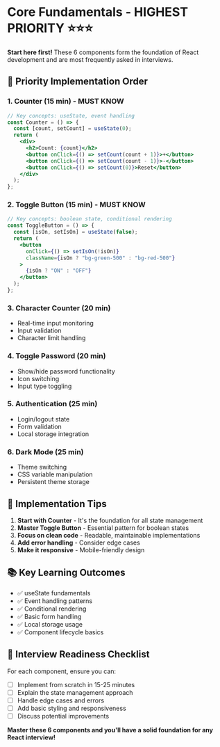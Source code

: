 # Core Fundamentals - HIGHEST PRIORITY ⭐⭐⭐

**Start here first!** These 6 components form the foundation of React development and are most frequently asked in interviews.

## 🎯 Priority Implementation Order

### 1. Counter (15 min) - **MUST KNOW**

```jsx
// Key concepts: useState, event handling
const Counter = () => {
  const [count, setCount] = useState(0);
  return (
    <div>
      <h2>Count: {count}</h2>
      <button onClick={() => setCount(count + 1)}>+</button>
      <button onClick={() => setCount(count - 1)}>-</button>
      <button onClick={() => setCount(0)}>Reset</button>
    </div>
  );
};
```

### 2. Toggle Button (15 min) - **MUST KNOW**

```jsx
// Key concepts: boolean state, conditional rendering
const ToggleButton = () => {
  const [isOn, setIsOn] = useState(false);
  return (
    <button
      onClick={() => setIsOn(!isOn)}
      className={isOn ? "bg-green-500" : "bg-red-500"}
    >
      {isOn ? "ON" : "OFF"}
    </button>
  );
};
```

### 3. Character Counter (20 min)

- Real-time input monitoring
- Input validation
- Character limit handling

### 4. Toggle Password (20 min)

- Show/hide password functionality
- Icon switching
- Input type toggling

### 5. Authentication (25 min)

- Login/logout state
- Form validation
- Local storage integration

### 6. Dark Mode (25 min)

- Theme switching
- CSS variable manipulation
- Persistent theme storage

## 🚀 Implementation Tips

1. **Start with Counter** - It's the foundation for all state management
2. **Master Toggle Button** - Essential pattern for boolean states
3. **Focus on clean code** - Readable, maintainable implementations
4. **Add error handling** - Consider edge cases
5. **Make it responsive** - Mobile-friendly design

## 📚 Key Learning Outcomes

- ✅ useState fundamentals
- ✅ Event handling patterns
- ✅ Conditional rendering
- ✅ Basic form handling
- ✅ Local storage usage
- ✅ Component lifecycle basics

## 🎯 Interview Readiness Checklist

For each component, ensure you can:

- [ ] Implement from scratch in 15-25 minutes
- [ ] Explain the state management approach
- [ ] Handle edge cases and errors
- [ ] Add basic styling and responsiveness
- [ ] Discuss potential improvements

**Master these 6 components and you'll have a solid foundation for any React interview!**
